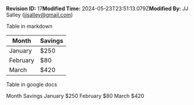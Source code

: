**Revision ID:** 17**Modified Time:** 2024-05-23T23:51:13.079Z**Modified By:** JJ Salley (jjsalley@gmail.com)

﻿Table in markdown


| Month    | Savings |
| -------- | ------- |
| January  | $250    |
| February | $80     |
| March    | $420    |


Table in google docs


Month
	Savings
	January
	$250
	February
	$80
	March
	$420